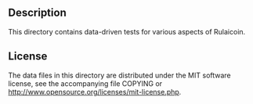 Description
------------

This directory contains data-driven tests for various aspects of Rulaicoin.

License
--------

The data files in this directory are distributed under the MIT software
license, see the accompanying file COPYING or
http://www.opensource.org/licenses/mit-license.php.

